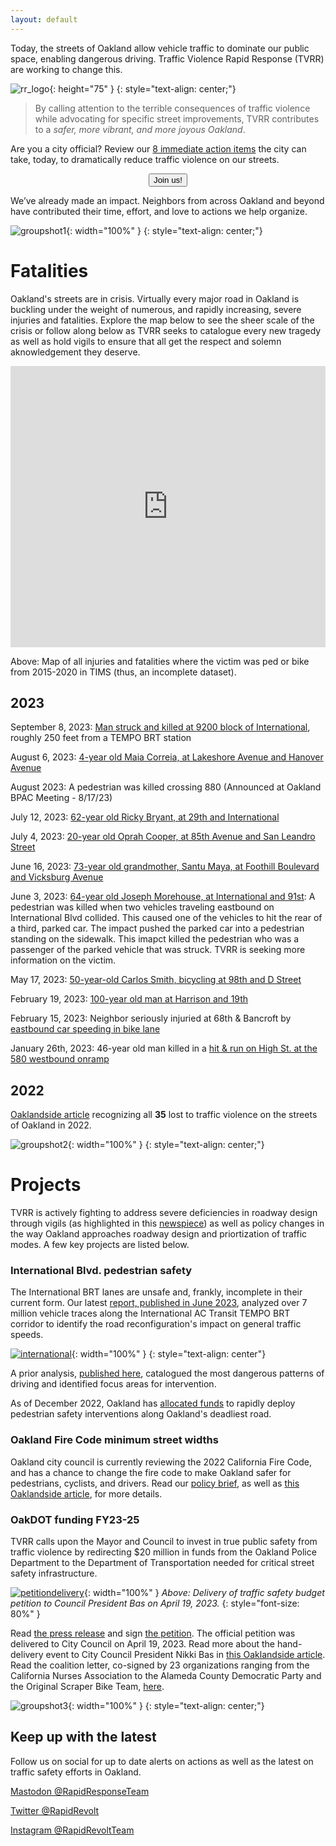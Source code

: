 ```yaml
---
layout: default
---
```


<!-- HTML !-->

Today, the streets of Oakland allow vehicle traffic to dominate our public space, enabling dangerous driving. Traffic Violence Rapid Response (TVRR) are working to change this.

![rr_logo](/images/logo.png){: height="75" }
{: style="text-align: center;"}

> By calling attention to the terrible consequences of traffic violence while advocating for specific street improvements, TVRR contributes to a _safer, more vibrant, and more joyous Oakland_.

Are you a city official? Review our [8 immediate action items](/act) the city can take, today, to dramatically reduce traffic violence on our streets.

<a href="https://docs.google.com/forms/d/e/1FAIpQLSdLiNFRtqaSvBTcwWtStZZT7sk6ZCLmrvWtkJ2R82usi5IU6A/viewform">
	<center><button class="button-53" role="button">Join us!</button></center>
</a>

We’ve already made an impact. Neighbors from across Oakland and beyond have contributed their time, effort, and love to actions we help organize.

![groupshot1](/images/groupshot1.png){: width="100%" }
{: style="text-align: center;"}

# Fatalities

Oakland's streets are in crisis. Virtually every major road in Oakland is buckling under the weight of numerous, and rapidly increasing, severe injuries and fatalities. Explore the map below to see the sheer scale of the crisis or follow along below as TVRR seeks to catalogue every new tragedy as well as hold vigils to ensure that all get the respect and solemn aknowledgement they deserve.

<iframe width="100%" height="450" frameborder="0" title="Felt Map" src="https://felt.com/embed/map/Oakland-for-Dan-Kalb-copy-CsQwHGzPSV6xw32k9CLRNVC?lat=37.8&lon=-122.2&zoom=12"></iframe>

Above: Map of all injuries and fatalities where the victim was ped or bike from 2015-2020 in TIMS (thus, an incomplete dataset).

## 2023
September 8, 2023: [Man struck and killed at 9200 block of International](https://www.eastbaytimes.com/2023/09/08/pedestrian-dies-after-being-struck-by-vehicle-in-oakland/?utm_medium=social&utm_source=twitter.com&utm_content=tw-EastBayTimes&utm_campaign=socialflow), roughly 250 feet from a TEMPO BRT station

August 6, 2023: [4-year old Maia Correia, at Lakeshore Avenue and Hanover Avenue](https://oaklandside.org/2023/08/31/child-tragic-death-lakeshore-avenue-lack-of-protected-bike-lanes-oakland/)

August 2023: A pedestrian was killed crossing 880 (Announced at Oakland BPAC Meeting - 8/17/23)

July 12, 2023: [62-year old Ricky Bryant, at 29th and International](https://www.eastbaytimes.com/2023/07/19/bicyclist-killed-in-oakland-hit-and-run-is-identified/)

July 4, 2023: [20-year old Oprah Cooper, at 85th Avenue and San Leandro Street](https://www.ktvu.com/news/parents-of-20-year-old-woman-killed-by-hit-and-run-driver-while-celebrating-july-4th-demand-justice)

June 16, 2023: [73-year old grandmother, Santu Maya, at Foothill Boulevard and Vicksburg Avenue](https://www.ktvu.com/news/surveillance-video-shows-car-striking-pedestrian-in-fatal-oakland-hit-and-run-crash)

June 3, 2023: [64-year old Joseph Morehouse, at International and 91st](https://oaklandside.org/2023/06/30/traffic-collision-death-international-boulevard-vigil-bus-rapid-transit/): A pedestrian was killed when two vehicles traveling eastbound on International Blvd collided. This caused one of the vehicles to hit the rear of a third, parked car. The impact pushed the parked car into a pedestrian standing on the sidewalk. This imapct killed the pedestrian who was a passenger of the parked vehicle that was struck. TVRR is seeking more information on the victim.

May 17, 2023: [50-year-old Carlos Smith, bicycling at 98th and D Street](https://www.ktvu.com/news/east-bay-family-of-hit-and-run-victim-asks-for-help-in-getting-justice.amp)

February 19, 2023: [100-year old man at Harrison and 19th](https://www.sfgate.com/bayarea/article/fatal-hit-and-run-oakland-17797281.php)

February 15, 2023: Neighbor seriously injuried at 68th & Bancroft by [eastbound car speeding in bike lane](https://twitter.com/RapidRevolt/status/1627896835951177729)

January 26th, 2023: 46-year old man killed in a [hit & run on High St. at the 580 westbound onramp](https://sfba.social/@RapidResponseTeam/109901741644706556)

## 2022

[Oaklandside article](https://oaklandside.org/2023/01/18/35-oakland-lives-lost-traffic-collisions-2022/) recognizing all **35** lost to traffic violence on the streets of Oakland in 2022.


![groupshot2](/images/groupshot2.png){: width="100%" }
{: style="text-align: center;"}

# Projects

TVRR is actively fighting to address severe deficiencies in roadway design through vigils (as highlighted in this [newspiece](https://oaklandside.org/2022/10/20/traffic-violence-rapid-response-team-oakland/)) as well as policy changes in the way Oakland approaches roadway design and priortization of traffic modes. A few key projects are listed below.

### International Blvd. pedestrian safety

<a name="international_project"></a>

The International BRT lanes are unsafe and, frankly, incomplete in their current form. Our latest [report, published in June 2023](/international), analyzed over 7 million vehicle traces along the International AC Transit TEMPO BRT corridor to identify the road reconfiguration's impact on general traffic speeds.

[![international](/images/international_01.png)](/international){: width="100%" }
{: style="text-align: center"}

A prior analysis, [published here](https://docs.google.com/document/u/1/d/e/2PACX-1vQJ2af5Ym0v-JGOWs1KSdW7F-xLnvl8haxBuNI41vKPMUZHOycIin63Yyd2p-uXxFv0gZVZzsFOHWfz/pub), catalogued the most dangerous patterns of driving and identified focus areas for intervention.


As of December 2022, Oakland has [allocated funds](https://twitter.com/RapidRevolt/status/1602398196218462208) to rapidly deploy pedestrian safety interventions along Oakland's deadliest road.

### Oakland Fire Code minimum street widths

Oakland city council is currently reviewing the 2022 California Fire Code, and has a chance to change the fire code to make Oakland safer for pedestrians, cyclists, and drivers. Read our [policy brief](https://docs.google.com/document/d/1Vv4fSy-y_nsI3zeRdalISv9lCO-zr5RffmaY9WEn1qI/), as well as [this Oaklandside article](https://oaklandside.org/2022/12/07/street-safety-advocates-want-narrower-roads-the-fire-department-is-opposed/), for more details.

### OakDOT funding FY23-25

TVRR calls upon the Mayor and Council to invest in true public safety from traffic violence by redirecting $20 million in funds from the Oakland Police Department to the Department of Transportation needed for critical street safety infrastructure.

[![petitiondelivery](/images/petitiondelivery.png)](https://oaklandside.org/2023/04/19/traffic-safety-advocates-deliver-oakland-budget-petition-to-city-council/){: width="100%" }
*Above: Delivery of traffic safety budget petition to Council President Bas on April 19, 2023.*
{: style="font-size: 80%" }

Read [the press release](https://drive.google.com/file/d/1YfprvFshzV-GyZLRyvCkl565MKnejUcM/view?usp=sharing) and sign [the petition](https://www.change.org/p/help-get-safer-streets-in-oakland-sign-the-petition-here). The official petition was delivered to City Council on April 19, 2023. Read more about the hand-delivery event to City Council President Nikki Bas in [this Oaklandside article](https://oaklandside.org/2023/04/19/traffic-safety-advocates-deliver-oakland-budget-petition-to-city-council/). Read the coalition letter, co-signed by 23 organizations ranging from the California Nurses Association to the Alameda County Democratic Party and the Original Scraper Bike Team, [here](https://docs.google.com/document/d/e/2PACX-1vR3lrQ7X4yqmtlD_cPZ7WPMg3BIiaiv-gjvU9g_sxMrxFYAK7wdExRNRxha0JlcRPjIdJt8__KX4e1f/pub).

![groupshot3](/images/groupshot3.png){: width="100%" }
{: style="text-align: center;"}

## Keep up with the latest

Follow us on social for up to date alerts on actions as well as the latest on traffic safety efforts in Oakland.

[Mastodon @RapidResponseTeam](https://sfba.social/@RapidResponseTeam)

[Twitter @RapidRevolt](https://twitter.com/RapidRevolt)

[Instagram @RapidRevoltTeam](https://www.instagram.com/rapidrevoltteam/)
